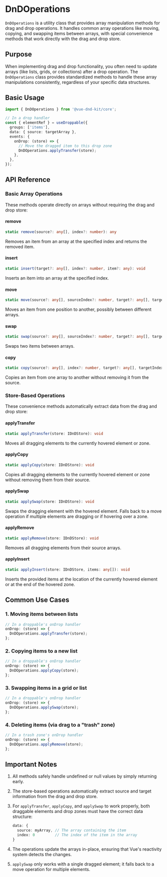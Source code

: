 # DnDOperations

`DnDOperations` is a utility class that provides array manipulation methods for drag and drop operations. It handles common array operations like moving, copying, and swapping items between arrays, with special convenience methods that work directly with the drag and drop store.

## Purpose

When implementing drag and drop functionality, you often need to update arrays (like lists, grids, or collections) after a drop operation. The `DnDOperations` class provides standardized methods to handle these array manipulations consistently, regardless of your specific data structures.

## Basic Usage

```ts
import { DnDOperations } from '@vue-dnd-kit/core';

// In a drop handler
const { elementRef } = useDroppable({
  groups: ['items'],
  data: { source: targetArray },
  events: {
    onDrop: (store) => {
      // Move the dragged item to this drop zone
      DnDOperations.applyTransfer(store);
    },
  },
});
```

## API Reference

### Basic Array Operations

These methods operate directly on arrays without requiring the drag and drop store:

#### remove

```ts
static remove(source?: any[], index?: number): any
```

Removes an item from an array at the specified index and returns the removed item.

#### insert

```ts
static insert(target?: any[], index?: number, item?: any): void
```

Inserts an item into an array at the specified index.

#### move

```ts
static move(source?: any[], sourceIndex?: number, target?: any[], targetIndex?: number): void
```

Moves an item from one position to another, possibly between different arrays.

#### swap

```ts
static swap(source?: any[], sourceIndex?: number, target?: any[], targetIndex?: number): void
```

Swaps two items between arrays.

#### copy

```ts
static copy(source?: any[], index?: number, target?: any[], targetIndex?: number): void
```

Copies an item from one array to another without removing it from the source.

### Store-Based Operations

These convenience methods automatically extract data from the drag and drop store:

#### applyTransfer

```ts
static applyTransfer(store: IDnDStore): void
```

Moves all dragging elements to the currently hovered element or zone.

#### applyCopy

```ts
static applyCopy(store: IDnDStore): void
```

Copies all dragging elements to the currently hovered element or zone without removing them from their source.

#### applySwap

```ts
static applySwap(store: IDnDStore): void
```

Swaps the dragging element with the hovered element. Falls back to a move operation if multiple elements are dragging or if hovering over a zone.

#### applyRemove

```ts
static applyRemove(store: IDnDStore): void
```

Removes all dragging elements from their source arrays.

#### applyInsert

```ts
static applyInsert(store: IDnDStore, items: any[]): void
```

Inserts the provided items at the location of the currently hovered element or at the end of the hovered zone.

## Common Use Cases

### 1. Moving items between lists

```ts
// In a droppable's onDrop handler
onDrop: (store) => {
  DnDOperations.applyTransfer(store);
};
```

### 2. Copying items to a new list

```ts
// In a droppable's onDrop handler
onDrop: (store) => {
  DnDOperations.applyCopy(store);
};
```

### 3. Swapping items in a grid or list

```ts
// In a droppable's onDrop handler
onDrop: (store) => {
  DnDOperations.applySwap(store);
};
```

### 4. Deleting items (via drag to a "trash" zone)

```ts
// In a trash zone's onDrop handler
onDrop: (store) => {
  DnDOperations.applyRemove(store);
};
```

## Important Notes

1. All methods safely handle undefined or null values by simply returning early.

2. The store-based operations automatically extract source and target information from the drag and drop store.

3. For `applyTransfer`, `applyCopy`, and `applySwap` to work properly, both draggable elements and drop zones must have the correct data structure:

   ```ts
   data: {
     source: myArray, // The array containing the item
     index: 0         // The index of the item in the array
   }
   ```

4. The operations update the arrays in-place, ensuring that Vue's reactivity system detects the changes.

5. `applySwap` only works with a single dragged element; it falls back to a move operation for multiple elements.
